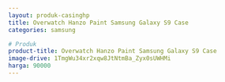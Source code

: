 ```yaml
---
layout: produk-casinghp
title: Overwatch Hanzo Paint Samsung Galaxy S9 Case
categories: samsung

# Produk
product-title: Overwatch Hanzo Paint Samsung Galaxy S9 Case
image-drive: 1TmgWu34xr2xqw8JtNtmBa_Zyx0sUWHMi
harga: 90000
---
```

